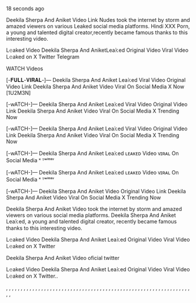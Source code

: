 18 seconds ago

Deekila Sherpa And Aniket Video Link Nudes took the internet by storm and amazed viewers on various Leaked social media platforms. Hindi XXX Porn, a young and talented digital creator,recently became famous thanks to this interesting video.

L𝚎aked Video Deekila Sherpa And AniketLea𝚔ed Original Video Viral Video L𝚎aked on X Twitter Telegram

WATCH Videos

[-𝐅𝐔𝐋𝐋-𝐕𝐈𝐑𝐀𝐋-]— Deekila Sherpa And Aniket Lea𝚔ed Viral Video Original Video Link Deekila Sherpa And Aniket Video Viral On Social Media X Now [1U2M3N]

[-wATCH-]— Deekila Sherpa And Aniket Lea𝚔ed Viral Video Original Video Link Deekila Sherpa And Aniket Video Viral On Social Media X Trending Now

[-wATCH-]— Deekila Sherpa And Aniket Lea𝚔ed Viral Video Original Video Link Deekila Sherpa And Aniket Video Viral On Social Media X Trending Now

[-wATCH-]— Deekila Sherpa And Aniket Lea𝚔ed ʟᴇᴀᴋᴇᴅ Video ᴠɪʀᴀʟ On Social Media ˣ ᵀʷⁱᵗᵗᵉʳ

[-wATCH-]— Deekila Sherpa And Aniket Lea𝚔ed ʟᴇᴀᴋᴇᴅ Video ᴠɪʀᴀʟ On Social Media ˣ ᵀʷⁱᵗᵗᵉʳ

[-wATCH-]— Deekila Sherpa And Aniket Video Original Video Link Deekila Sherpa And Aniket Video Viral On Social Media X Trending Now

Deekila Sherpa And Aniket Video took the internet by storm and amazed viewers on various social media platforms. Deekila Sherpa And Aniket Lea𝚔ed, a young and talented digital creator, recently became famous thanks to this interesting video.

L𝚎aked Video Deekila Sherpa And Aniket Lea𝚔ed Original Video Viral Video L𝚎aked on X Twitter

Deekila Sherpa And Aniket Video oficial twitter

L𝚎aked Video Deekila Sherpa And Aniket Lea𝚔ed Original Video Viral Video L𝚎aked on X Twitter..

, , , , , , , , , , , , , , , , , , , , , , , , , , , , , , , , , , , , , , , , , , , , , , , , , , , , , , , , , , , , , , , , ,
